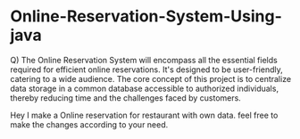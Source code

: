 # Online-Reservation-System-Using-java

Q) The Online Reservation System will encompass all the essential fields required for efficient online reservations.
It's designed to be user-friendly, catering to a wide audience. 
The core concept of this project is to centralize data storage in a common database accessible to authorized individuals, 
thereby reducing time and the challenges faced by customers.

Hey I make a Online reservation for restaurant with own data.
feel free to make the changes according to your need.
